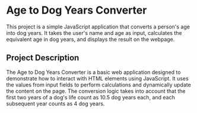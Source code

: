 # Age to Dog Years Converter

This project is a simple JavaScript application that converts a person's age into dog years. It takes the user's name and age as input, calculates the equivalent age in dog years, and displays the result on the webpage.

## Project Description

The Age to Dog Years Converter is a basic web application designed to demonstrate how to interact with HTML elements using JavaScript. It uses the values from input fields to perform calculations and dynamically update the content on the page. The conversion logic takes into account that the first two years of a dog's life count as 10.5 dog years each, and each subsequent year counts as 4 dog years.
